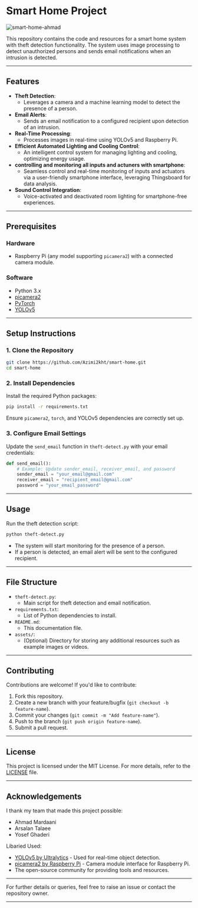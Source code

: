 
# Smart Home Project
![smart-home-ahmad](https://github.com/user-attachments/assets/74f9eba9-c7b4-4e62-8434-a96f8c5deb0d)

This repository contains the code and resources for a smart home system with theft detection functionality. The system uses image processing to detect unauthorized persons and sends email notifications when an intrusion is detected.

---

## Features

- **Theft Detection**: 
  - Leverages a camera and a machine learning model to detect the presence of a person.
- **Email Alerts**:
  - Sends an email notification to a configured recipient upon detection of an intrusion.
- **Real-Time Processing**:
  - Processes images in real-time using YOLOv5 and Raspberry Pi.
- **Efficient Automated Lighting and Cooling Control**:
  - An intelligent control system for managing lighting and cooling, optimizing energy usage.
- **controlling and monitoring all inputs and actuners with smartphone**:
  - Seamless control and real-time monitoring of inputs and actuators via a user-friendly smartphone interface, leveraging Thingsboard for data analysis.
- **Sound Control Integration**:
  - Voice-activated and deactivated room lighting for smartphone-free experiences.
---

## Prerequisites

### Hardware
- Raspberry Pi (any model supporting `picamera2`) with a connected camera module.

### Software
- Python 3.x
- [picamera2](https://github.com/raspberrypi/picamera2)
- [PyTorch](https://pytorch.org/)
- [YOLOv5](https://github.com/ultralytics/yolov5)

---

## Setup Instructions

### 1. Clone the Repository
```bash
git clone https://github.com/Azimi2kht/smart-home.git
cd smart-home
```

### 2. Install Dependencies
Install the required Python packages:
```bash
pip install -r requirements.txt
```
Ensure `picamera2`, `torch`, and YOLOv5 dependencies are correctly set up.

### 3. Configure Email Settings
Update the `send_email` function in `theft-detect.py` with your email credentials:
```python
def send_email():
    # Example: Update sender_email, receiver_email, and password
    sender_email = "your_email@gmail.com"
    receiver_email = "recipient_email@gmail.com"
    password = "your_email_password"
```

---

## Usage

Run the theft detection script:
```bash
python theft-detect.py
```

- The system will start monitoring for the presence of a person.
- If a person is detected, an email alert will be sent to the configured recipient.

---

## File Structure

- `theft-detect.py`:
  - Main script for theft detection and email notification.
- `requirements.txt`:
  - List of Python dependencies to install.
- `README.md`:
  - This documentation file.
- `assets/`:
  - (Optional) Directory for storing any additional resources such as example images or videos.

---

## Contributing

Contributions are welcome! If you'd like to contribute:
1. Fork this repository.
2. Create a new branch with your feature/bugfix (`git checkout -b feature-name`).
3. Commit your changes (`git commit -m "Add feature-name"`).
4. Push to the branch (`git push origin feature-name`).
5. Submit a pull request.

---

## License

This project is licensed under the MIT License. For more details, refer to the [LICENSE](LICENSE) file.

---

## Acknowledgements
I thank my team that made this project possible:
- Ahmad Mardaani
- Arsalan Talaee
- Yosef Ghaderi

Libaried Used:
- [YOLOv5 by Ultralytics](https://github.com/ultralytics/yolov5) - Used for real-time object detection.
- [picamera2 by Raspberry Pi](https://github.com/raspberrypi/picamera2) - Camera module interface for Raspberry Pi.
- The open-source community for providing tools and resources.

---

For further details or queries, feel free to raise an issue or contact the repository owner.

---
